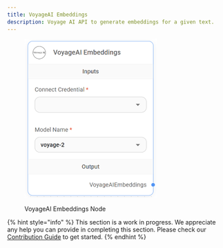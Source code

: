 ```yaml
---
title: VoyageAI Embeddings
description: Voyage AI API to generate embeddings for a given text.
---
```



<figure><img src="/assets/image (3) (1) (1) (1) (1) (1) (1) (1) (1) (1) (2).png" alt="" width="307"><figcaption><p>VoyageAI Embeddings Node</p></figcaption></figure>

{% hint style="info" %}
This section is a work in progress. We appreciate any help you can provide in completing this section. Please check our [Contribution Guide](broken-reference) to get started.
{% endhint %}

